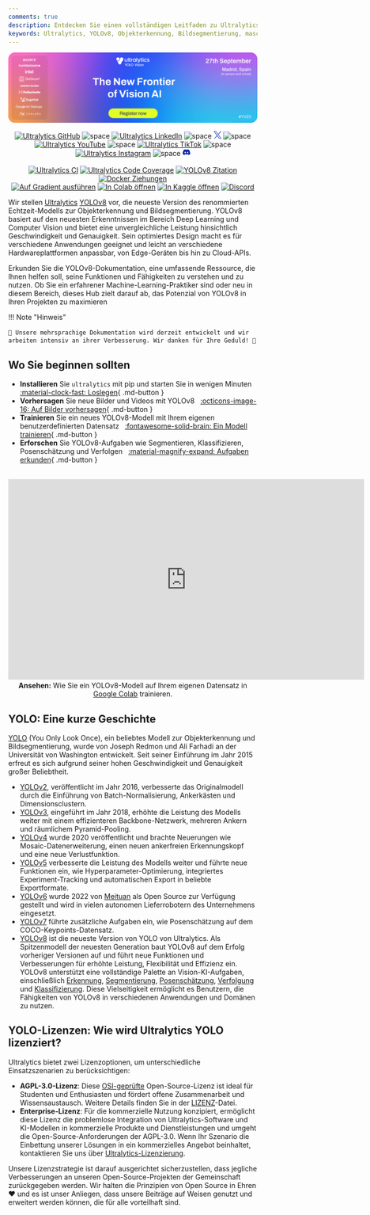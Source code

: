 ```yaml
---
comments: true
description: Entdecken Sie einen vollständigen Leitfaden zu Ultralytics YOLOv8, einem schnellen und präzisen Modell zur Objekterkennung und Bildsegmentierung. Installations-, Vorhersage-, Trainingstutorials und mehr.
keywords: Ultralytics, YOLOv8, Objekterkennung, Bildsegmentierung, maschinelles Lernen, Deep Learning, Computer Vision, YOLOv8 Installation, YOLOv8 Vorhersage, YOLOv8 Training, YOLO-Geschichte, YOLO-Lizenzen
---
```


<div align="center">
  <p>
    <a href="https://yolovision.ultralytics.com" target="_blank">
    <img width="1024" src="https://raw.githubusercontent.com/ultralytics/assets/main/yolov8/banner-yolov8.png" alt="Ultralytics YOLO Banner"></a>
  </p>
  <a href="https://github.com/ultralytics"><img src="https://github.com/ultralytics/assets/raw/main/social/logo-social-github.png" width="3%" alt="Ultralytics GitHub"></a>
  <img src="https://github.com/ultralytics/assets/raw/main/social/logo-transparent.png" width="3%" alt="space">
  <a href="https://www.linkedin.com/company/ultralytics/"><img src="https://github.com/ultralytics/assets/raw/main/social/logo-social-linkedin.png" width="3%" alt="Ultralytics LinkedIn"></a>
  <img src="https://github.com/ultralytics/assets/raw/main/social/logo-transparent.png" width="3%" alt="space">
  <a href="https://twitter.com/ultralytics"><img src="https://github.com/ultralytics/assets/raw/main/social/logo-social-twitter.png" width="3%" alt="Ultralytics Twitter"></a>
  <img src="https://github.com/ultralytics/assets/raw/main/social/logo-transparent.png" width="3%" alt="space">
  <a href="https://youtube.com/ultralytics"><img src="https://github.com/ultralytics/assets/raw/main/social/logo-social-youtube.png" width="3%" alt="Ultralytics YouTube"></a>
  <img src="https://github.com/ultralytics/assets/raw/main/social/logo-transparent.png" width="3%" alt="space">
  <a href="https://www.tiktok.com/@ultralytics"><img src="https://github.com/ultralytics/assets/raw/main/social/logo-social-tiktok.png" width="3%" alt="Ultralytics TikTok"></a>
  <img src="https://github.com/ultralytics/assets/raw/main/social/logo-transparent.png" width="3%" alt="space">
  <a href="https://www.instagram.com/ultralytics/"><img src="https://github.com/ultralytics/assets/raw/main/social/logo-social-instagram.png" width="3%" alt="Ultralytics Instagram"></a>
  <img src="https://github.com/ultralytics/assets/raw/main/social/logo-transparent.png" width="3%" alt="space">
  <a href="https://ultralytics.com/discord"><img src="https://github.com/ultralytics/assets/raw/main/social/logo-social-discord.png" width="3%" alt="Ultralytics Discord"></a>
  <br>
  <br>
  <a href="https://github.com/ultralytics/ultralytics/actions/workflows/ci.yaml"><img src="https://github.com/ultralytics/ultralytics/actions/workflows/ci.yaml/badge.svg" alt="Ultralytics CI"></a>
  <a href="https://codecov.io/github/ultralytics/ultralytics"><img src="https://codecov.io/github/ultralytics/ultralytics/branch/main/graph/badge.svg?token=HHW7IIVFVY" alt="Ultralytics Code Coverage"></a>
  <a href="https://zenodo.org/badge/latestdoi/264818686"><img src="https://zenodo.org/badge/264818686.svg" alt="YOLOv8 Zitation"></a>
  <a href="https://hub.docker.com/r/ultralytics/ultralytics"><img src="https://img.shields.io/docker/pulls/ultralytics/ultralytics?logo=docker" alt="Docker Ziehungen"></a>
  <br>
  <a href="https://console.paperspace.com/github/ultralytics/ultralytics"><img src="https://assets.paperspace.io/img/gradient-badge.svg" alt="Auf Gradient ausführen"></a>
  <a href="https://colab.research.google.com/github/ultralytics/ultralytics/blob/main/examples/tutorial.ipynb"><img src="https://colab.research.google.com/assets/colab-badge.svg" alt="In Colab öffnen"></a>
  <a href="https://www.kaggle.com/ultralytics/yolov8"><img src="https://kaggle.com/static/images/open-in-kaggle.svg" alt="In Kaggle öffnen"></a>
  <a href="https://ultralytics.com/discord"><img alt="Discord" src="https://img.shields.io/discord/1089800235347353640?style=flat&logo=discord&label=Ultralytics%20Discord"></a>
</div>

Wir stellen [Ultralytics](https://ultralytics.com) [YOLOv8](https://github.com/ultralytics/ultralytics) vor, die neueste Version des renommierten Echtzeit-Modells zur Objekterkennung und Bildsegmentierung. YOLOv8 basiert auf den neuesten Erkenntnissen im Bereich Deep Learning und Computer Vision und bietet eine unvergleichliche Leistung hinsichtlich Geschwindigkeit und Genauigkeit. Sein optimiertes Design macht es für verschiedene Anwendungen geeignet und leicht an verschiedene Hardwareplattformen anpassbar, von Edge-Geräten bis hin zu Cloud-APIs.

Erkunden Sie die YOLOv8-Dokumentation, eine umfassende Ressource, die Ihnen helfen soll, seine Funktionen und Fähigkeiten zu verstehen und zu nutzen. Ob Sie ein erfahrener Machine-Learning-Praktiker sind oder neu in diesem Bereich, dieses Hub zielt darauf ab, das Potenzial von YOLOv8 in Ihren Projekten zu maximieren

!!! Note "Hinweis"

    🚧 Unsere mehrsprachige Dokumentation wird derzeit entwickelt und wir arbeiten intensiv an ihrer Verbesserung. Wir danken für Ihre Geduld! 🙏

## Wo Sie beginnen sollten

- **Installieren** Sie `ultralytics` mit pip und starten Sie in wenigen Minuten &nbsp; [:material-clock-fast: Loslegen](quickstart.md){ .md-button }
- **Vorhersagen** Sie neue Bilder und Videos mit YOLOv8 &nbsp; [:octicons-image-16: Auf Bilder vorhersagen](modes/predict.md){ .md-button }
- **Trainieren** Sie ein neues YOLOv8-Modell mit Ihrem eigenen benutzerdefinierten Datensatz &nbsp; [:fontawesome-solid-brain: Ein Modell trainieren](modes/train.md){ .md-button }
- **Erforschen** Sie YOLOv8-Aufgaben wie Segmentieren, Klassifizieren, Posenschätzung und Verfolgen &nbsp; [:material-magnify-expand: Aufgaben erkunden](tasks/index.md){ .md-button }

<p align="center">
  <br>
  <iframe width="720" height="405" src="https://www.youtube.com/embed/LNwODJXcvt4?si=7n1UvGRLSd9p5wKs"
    title="YouTube-Video-Player" frameborder="0"
    allow="accelerometer; autoplay; clipboard-write; encrypted-media; gyroscope; picture-in-picture; web-share"
    allowfullscreen>
  </iframe>
  <br>
  <strong>Ansehen:</strong> Wie Sie ein YOLOv8-Modell auf Ihrem eigenen Datensatz in <a href="https://colab.research.google.com/github/ultralytics/ultralytics/blob/main/examples/tutorial.ipynb" target="_blank">Google Colab</a> trainieren.
</p>

## YOLO: Eine kurze Geschichte

[YOLO](https://arxiv.org/abs/1506.02640) (You Only Look Once), ein beliebtes Modell zur Objekterkennung und Bildsegmentierung, wurde von Joseph Redmon und Ali Farhadi an der Universität von Washington entwickelt. Seit seiner Einführung im Jahr 2015 erfreut es sich aufgrund seiner hohen Geschwindigkeit und Genauigkeit großer Beliebtheit.

- [YOLOv2](https://arxiv.org/abs/1612.08242), veröffentlicht im Jahr 2016, verbesserte das Originalmodell durch die Einführung von Batch-Normalisierung, Ankerkästen und Dimensionsclustern.
- [YOLOv3](https://pjreddie.com/media/files/papers/YOLOv3.pdf), eingeführt im Jahr 2018, erhöhte die Leistung des Modells weiter mit einem effizienteren Backbone-Netzwerk, mehreren Ankern und räumlichem Pyramid-Pooling.
- [YOLOv4](https://arxiv.org/abs/2004.10934) wurde 2020 veröffentlicht und brachte Neuerungen wie Mosaic-Datenerweiterung, einen neuen ankerfreien Erkennungskopf und eine neue Verlustfunktion.
- [YOLOv5](https://github.com/ultralytics/yolov5) verbesserte die Leistung des Modells weiter und führte neue Funktionen ein, wie Hyperparameter-Optimierung, integriertes Experiment-Tracking und automatischen Export in beliebte Exportformate.
- [YOLOv6](https://github.com/meituan/YOLOv6) wurde 2022 von [Meituan](https://about.meituan.com/) als Open Source zur Verfügung gestellt und wird in vielen autonomen Lieferrobotern des Unternehmens eingesetzt.
- [YOLOv7](https://github.com/WongKinYiu/yolov7) führte zusätzliche Aufgaben ein, wie Posenschätzung auf dem COCO-Keypoints-Datensatz.
- [YOLOv8](https://github.com/ultralytics/ultralytics) ist die neueste Version von YOLO von Ultralytics. Als Spitzenmodell der neuesten Generation baut YOLOv8 auf dem Erfolg vorheriger Versionen auf und führt neue Funktionen und Verbesserungen für erhöhte Leistung, Flexibilität und Effizienz ein. YOLOv8 unterstützt eine vollständige Palette an Vision-KI-Aufgaben, einschließlich [Erkennung](tasks/detect.md), [Segmentierung](tasks/segment.md), [Posenschätzung](tasks/pose.md), [Verfolgung](modes/track.md) und [Klassifizierung](tasks/classify.md). Diese Vielseitigkeit ermöglicht es Benutzern, die Fähigkeiten von YOLOv8 in verschiedenen Anwendungen und Domänen zu nutzen.

## YOLO-Lizenzen: Wie wird Ultralytics YOLO lizenziert?

Ultralytics bietet zwei Lizenzoptionen, um unterschiedliche Einsatzszenarien zu berücksichtigen:

- **AGPL-3.0-Lizenz**: Diese [OSI-geprüfte](https://opensource.org/licenses/) Open-Source-Lizenz ist ideal für Studenten und Enthusiasten und fördert offene Zusammenarbeit und Wissensaustausch. Weitere Details finden Sie in der [LIZENZ](https://github.com/ultralytics/ultralytics/blob/main/LICENSE)-Datei.
- **Enterprise-Lizenz**: Für die kommerzielle Nutzung konzipiert, ermöglicht diese Lizenz die problemlose Integration von Ultralytics-Software und KI-Modellen in kommerzielle Produkte und Dienstleistungen und umgeht die Open-Source-Anforderungen der AGPL-3.0. Wenn Ihr Szenario die Einbettung unserer Lösungen in ein kommerzielles Angebot beinhaltet, kontaktieren Sie uns über [Ultralytics-Lizenzierung](https://ultralytics.com/license).

Unsere Lizenzstrategie ist darauf ausgerichtet sicherzustellen, dass jegliche Verbesserungen an unseren Open-Source-Projekten der Gemeinschaft zurückgegeben werden. Wir halten die Prinzipien von Open Source in Ehren ❤️ und es ist unser Anliegen, dass unsere Beiträge auf Weisen genutzt und erweitert werden können, die für alle vorteilhaft sind.
